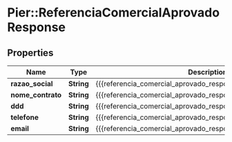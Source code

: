 # Pier::ReferenciaComercialAprovadoResponse

## Properties
Name | Type | Description | Notes
------------ | ------------- | ------------- | -------------
**razao_social** | **String** | {{{referencia_comercial_aprovado_response_razao_social_value}}} | [optional] 
**nome_contrato** | **String** | {{{referencia_comercial_aprovado_response_nome_contrato_value}}} | [optional] 
**ddd** | **String** | {{{referencia_comercial_aprovado_response_ddd_value}}} | [optional] 
**telefone** | **String** | {{{referencia_comercial_aprovado_response_telefone_value}}} | [optional] 
**email** | **String** | {{{referencia_comercial_aprovado_response_email_value}}} | [optional] 


